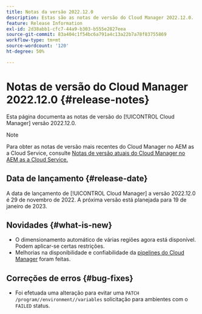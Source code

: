 ```yaml
---
title: Notas da versão 2022.12.0
description: Estas são as notas de versão do Cloud Manager 2022.12.0.
feature: Release Information
exl-id: 2d38abb1-cfc7-44a9-b303-b555e2827eea
source-git-commit: 83a404c1f54bc6a791a4c13a22b7a78f83755869
workflow-type: tm+mt
source-wordcount: '120'
ht-degree: 50%

---
```



# Notas de versão do Cloud Manager 2022.12.0 {#release-notes}

Esta página documenta as notas de versão do [!UICONTROL Cloud Manager] versão 2022.12.0.

>[!NOTE]
>
>Para obter as notas de versão mais recentes do Cloud Manager no AEM as a Cloud Service, consulte [Notas de versão atuais do Cloud Manager no AEM as a Cloud Service.](https://experienceleague.adobe.com/docs/experience-manager-cloud-service/content/implementing/using-cloud-manager/release-notes-cloud-manager/release-notes-cm-current.html?lang=pt-BR)

## Data de lançamento {#release-date}

A data de lançamento de [!UICONTROL Cloud Manager] a versão 2022.12.0 é 29 de novembro de 2022. A próxima versão está planejada para 19 de janeiro de 2023.

## Novidades {#what-is-new}

* O dimensionamento automático de várias regiões agora está disponível. Podem aplicar-se certas restrições.
* Melhorias na disponibilidade e confiabilidade da [pipelines do Cloud Manager](/help/overview/ci-cd-pipelines.md) foram feitas.

## Correções de erros {#bug-fixes}

* Foi efetuada uma alteração para evitar uma `PATCH /program//environment//variables` solicitação para ambientes com o `FAILED` status.
